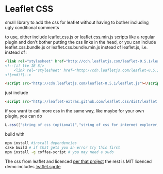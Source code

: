 Leaflet CSS
==========

small library to add the css for leaflet without having to bother including ugly conditional comments

to use, either include leaflet.css.js or leaflet.css.min.js scripts like a regular plugin and don't bother putting the css links in the head, or you can include leaflet.css.bundle.js or leaflet.css.bundle.min.js instead of leaflet.js, i.e. instead of :

```html
<link rel="stylesheet" href="http://cdn.leafletjs.com/leaflet-0.5.1/leaflet.css" />
<!--[if lte IE 8]>
    <link rel="stylesheet" href="http://cdn.leafletjs.com/leaflet-0.5.1/leaflet.ie.css" />
<![endif]-->

<script src="http://cdn.leafletjs.com/leaflet-0.5.1/leaflet.js"></script>
```

just include

```html
<script src="http://leaflet-extras.github.com/leaflet.css/dist/leaflet.css.bundle.min.js"></script>
```


if you want to call more css in the same way, like maybe for your own plugin, you can do

```javascript
L.css(["string of css (optional)","string of css for internet explorer, (also optional)"]);
```
build with 
```bash
npm install #install dependencies
cake build # if that gets you an error try this first
npm install -g coffee-script # you may need a sudo
```

The css from leaflet and licenced [per that project](https://raw.github.com/Leaflet/Leaflet/master/LICENSE) the rest is MIT licenced demo includes [leaflet.sprite](https://github.com/leaflet-extras/leaflet.sprite)